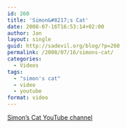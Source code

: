 ```yaml
---
id: 260
title: 'Simon&#8217;s Cat'
date: 2008-07-16T16:53:14+02:00
author: Jan
layout: single
guid: http://sadevil.org/blog/?p=260
permalink: /2008/07/16/simons-cat/
categories:
  - Videos
tags:
  - "simon's cat"
  - video
  - youtube
format: video
---
```

<a href="http://www.youtube.com/user/simonscat" target="_blank">Simon&#8217;s Cat YouTube channel</a> 

<center>
  <br /> </p> 
  
  <p>
  </p>
  
  <p>
    <br /> </center>
  </p>